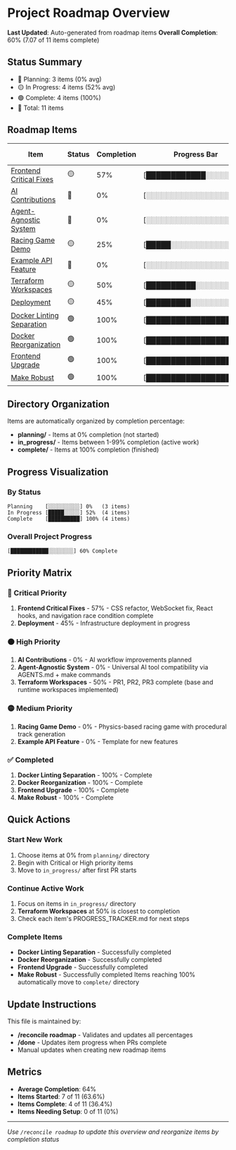 # Project Roadmap Overview

**Last Updated**: Auto-generated from roadmap items
**Overall Completion**: 60% (7.07 of 11 items complete)

## Status Summary
- 🔴 Planning: 3 items (0% avg)
- 🟡 In Progress: 4 items (52% avg)
- 🟢 Complete: 4 items (100%)
- 📝 Total: 11 items

## Roadmap Items

| Item | Status | Completion | Progress Bar | Priority | Current State | Location |
|------|--------|------------|--------------|----------|---------------|----------|
| [Frontend Critical Fixes](in_progress/frontend-critical-fixes/PROGRESS_TRACKER.md) | 🟡 | 57% | [████████████░░░░░░░░] | Critical | 4/7 PRs | `in_progress/` |
| [AI Contributions](planning/ai-contributions/PROGRESS_TRACKER.md) | 🔴 | 0% | [░░░░░░░░░░░░░░░░░░░░] | High | 0/6 PRs | `planning/` |
| [Agent-Agnostic System](planning/agent-agnostic-system/PROGRESS_TRACKER.md) | 🔴 | 0% | [░░░░░░░░░░░░░░░░░░░░] | High | 0/6 PRs | `planning/` |
| [Racing Game Demo](in_progress/racing-game-demo/PROGRESS_TRACKER.md) | 🟡 | 25% | [█████░░░░░░░░░░░░░░░] | Medium | 2/8 PRs | `in_progress/` |
| [Example API Feature](planning/example-api-feature/PROGRESS_TRACKER.md) | 🔴 | 0% | [░░░░░░░░░░░░░░░░░░░░] | Medium | 0/6 PRs | `planning/` |
| [Terraform Workspaces](in_progress/terraform-workspaces/PROGRESS_TRACKER.md) | 🟡 | 50% | [██████████░░░░░░░░░░] | High | 3/6 PRs | `in_progress/` |
| [Deployment](in_progress/deployment/PROGRESS_TRACKER.md) | 🟡 | 45% | [█████████░░░░░░░░░░░] | Critical | 5/11 PRs | `in_progress/` |
| [Docker Linting Separation](complete/docker-linting-separation/PROGRESS_TRACKER.md) | 🟢 | 100% | [████████████████████] | High | Complete | `complete/` |
| [Docker Reorganization](complete/docker-reorganization/PROGRESS_TRACKER.md) | 🟢 | 100% | [████████████████████] | High | Complete | `complete/` |
| [Frontend Upgrade](complete/frontend_upgrade/PROGRESS_TRACKER.md) | 🟢 | 100% | [████████████████████] | Medium | Complete | `complete/` |
| [Make Robust](complete/make_robust/PROGRESS_TRACKER.md) | 🟢 | 100% | [████████████████████] | Low | Complete | `complete/` |


## Directory Organization

Items are automatically organized by completion percentage:
- **planning/** - Items at 0% completion (not started)
- **in_progress/** - Items between 1-99% completion (active work)
- **complete/** - Items at 100% completion (finished)

## Progress Visualization

### By Status
```
Planning    [░░░░░░░░░░] 0%   (3 items)
In Progress [█████░░░░░] 52%  (4 items)
Complete    [██████████] 100% (4 items)
```

### Overall Project Progress
```
[████████████░░░░░░░░] 60% Complete
```

## Priority Matrix

### 🔴 Critical Priority
1. **Frontend Critical Fixes** - 57% - CSS refactor, WebSocket fix, React hooks, and navigation race condition complete
2. **Deployment** - 45% - Infrastructure deployment in progress

### 🟠 High Priority
1. **AI Contributions** - 0% - AI workflow improvements planned
2. **Agent-Agnostic System** - 0% - Universal AI tool compatibility via AGENTS.md + make commands
3. **Terraform Workspaces** - 50% - PR1, PR2, PR3 complete (base and runtime workspaces implemented)

### 🟡 Medium Priority
1. **Racing Game Demo** - 0% - Physics-based racing game with procedural track generation
2. **Example API Feature** - 0% - Template for new features

### ✅ Completed
1. **Docker Linting Separation** - 100% - Complete
2. **Docker Reorganization** - 100% - Complete
3. **Frontend Upgrade** - 100% - Complete
4. **Make Robust** - 100% - Complete

## Quick Actions

### Start New Work
1. Choose items at 0% from `planning/` directory
2. Begin with Critical or High priority items
3. Move to `in_progress/` after first PR starts

### Continue Active Work
1. Focus on items in `in_progress/` directory
2. **Terraform Workspaces** at 50% is closest to completion
3. Check each item's PROGRESS_TRACKER.md for next steps

### Complete Items
- **Docker Linting Separation** - Successfully completed
- **Docker Reorganization** - Successfully completed
- **Frontend Upgrade** - Successfully completed
- **Make Robust** - Successfully completed
Items reaching 100% automatically move to `complete/` directory

## Update Instructions

This file is maintained by:
- **/reconcile roadmap** - Validates and updates all percentages
- **/done** - Updates item progress when PRs complete
- Manual updates when creating new roadmap items

## Metrics

- **Average Completion**: 64%
- **Items Started**: 7 of 11 (63.6%)
- **Items Complete**: 4 of 11 (36.4%)
- **Items Needing Setup**: 0 of 11 (0%)

---

*Use `/reconcile roadmap` to update this overview and reorganize items by completion status*
